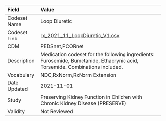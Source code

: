 |Field        |Value                                                                                                                        |
|:------------|:----------------------------------------------------------------------------------------------------------------------------|
|Codeset Name |Loop Diuretic                                                                                                                |
|Codeset Link |[rx_2021_11_LoopDiuretic_V1.csv](https://github.com/PEDSnet/Variable-Dictionary/blob/main/drugs/rx_2021_11_LoopDiuretic_V1.csv)|
|CDM          |PEDSnet,PCORnet                                                                                                              |
|Description  |Medication codeset for the following ingredients: Furosemide, Bumetanide, Ethacrynic acid, Torsemide. Combinations included. |
|Vocabulary   |NDC,RxNorm,RxNorm Extension                                                                                                  |
|Date Updated |2021-11-01                                                                                                                   |
|Study        |Preserving Kidney Function in Children with Chronic Kidney Disease (PRESERVE)                                                |
|Validity     |Not Reviewed                                                                                                                 |
